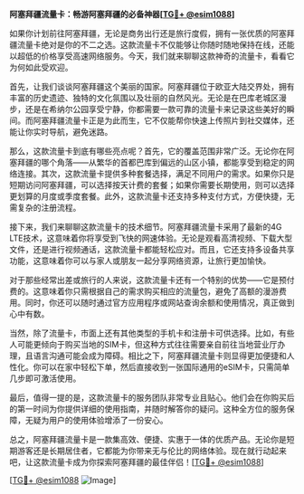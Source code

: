 **阿塞拜疆流量卡：畅游阿塞拜疆的必备神器[[TG💪+ @esim1088](https://t.me/s/esim1088)]**

如果你计划前往阿塞拜疆，无论是商务出行还是旅行度假，拥有一张优质的阿塞拜疆流量卡绝对是你的不二之选。这款流量卡不仅能够让你随时随地保持在线，还能以超低的价格享受高速网络服务。今天，我们就来聊聊这款神奇的流量卡，看看它为何如此受欢迎。

首先，让我们谈谈阿塞拜疆这个美丽的国家。阿塞拜疆位于欧亚大陆交界处，拥有丰富的历史遗迹、独特的文化氛围以及壮丽的自然风光。无论是在巴库老城区漫步，还是在希纳尔公园享受宁静，你都需要一款可靠的流量卡来记录这些美好的瞬间。而阿塞拜疆流量卡正是为此而生，它不仅能帮你快速上传照片到社交媒体，还能让你实时导航，避免迷路。

那么，这款流量卡到底有哪些亮点呢？首先，它的覆盖范围非常广泛。无论你在阿塞拜疆的哪个角落——从繁华的首都巴库到偏远的山区小镇，都能享受到稳定的网络连接。其次，这款流量卡提供多种套餐选择，满足不同用户的需求。如果你只是短期访问阿塞拜疆，可以选择按天计费的套餐；如果你需要长期使用，则可以选择更划算的月度或季度套餐。此外，这款流量卡还支持多种支付方式，方便快捷，无需复杂的注册流程。

接下来，我们来聊聊这款流量卡的技术细节。阿塞拜疆流量卡采用了最新的4G LTE技术，这意味着你将享受到飞快的网速体验。无论是观看高清视频、下载大型文件，还是进行视频通话，这款流量卡都能轻松应对。而且，它还支持多设备共享功能，这意味着你可以与家人或朋友一起分享网络资源，让旅行更加愉快。

对于那些经常出差或旅行的人来说，这款流量卡还有一个特别的优势——它是预付费的。这意味着你只需根据自己的需求购买相应的流量包，避免了高额的漫游费用。同时，你还可以随时通过官方应用程序或网站查询余额和使用情况，真正做到心中有数。

当然，除了流量卡，市面上还有其他类型的手机卡和注册卡可供选择。比如，有些人可能更倾向于购买当地的SIM卡，但这种方式往往需要亲自前往当地营业厅办理，且语言沟通可能会成为障碍。相比之下，阿塞拜疆流量卡则显得更加便捷和人性化。你可以在家中轻松下单，然后直接收到一张国际通用的eSIM卡，只需简单几步即可激活使用。

最后，值得一提的是，这款流量卡的服务团队非常专业且贴心。他们会在你购买后的第一时间为你提供详细的使用指南，并随时解答你的疑问。这种全方位的服务保障，无疑为用户的使用体验增添了一份安心。

总之，阿塞拜疆流量卡是一款集高效、便捷、实惠于一体的优质产品。无论你是短期游客还是长期居住者，它都能为你带来无与伦比的网络体验。现在就行动起来吧，让这款流量卡成为你探索阿塞拜疆的最佳伴侣！[[TG💪+ @esim1088](https://t.me/s/esim1088)]

[[TG💪+ @esim1088](https://t.me/s/esim1088) ![Image](https://i.postimg.cc/4NQfJmqS/Snipaste-2025-05-13-00-14-12.png)]
